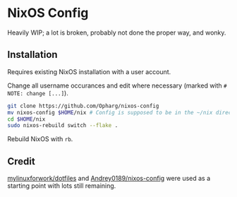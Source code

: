 # NixOS Config
Heavily WIP; a lot is broken, probably not done the proper way, and wonky.

## Installation

Requires existing NixOS installation with a user account.

Change all username occurances and edit where necessary (marked with `# NOTE: change [...]`).

```bash
git clone https://github.com/Opharg/nixos-config
mv nixos-config $HOME/nix # Config is supposed to be in the ~/nix directory
cd $HOME/nix
sudo nixos-rebuild switch --flake .
```

Rebuild NixOS with `rb`.

## Credit
[mylinuxforwork/dotfiles](https://github.com/mylinuxforwork/dotfiles) and [Andrey0189/nixos-config](https://github.com/Andrey0189/nixos-config) were used as a starting point with lots still remaining.



